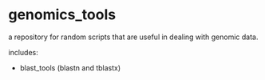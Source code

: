 # genomics_tools

a repository for random scripts that are useful in dealing with genomic data.

includes:
- blast_tools (blastn and tblastx)
